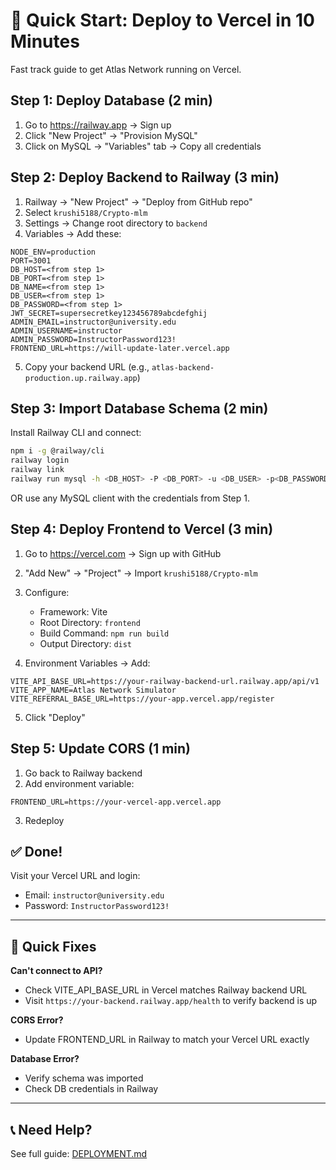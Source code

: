 # 🚀 Quick Start: Deploy to Vercel in 10 Minutes

Fast track guide to get Atlas Network running on Vercel.

## Step 1: Deploy Database (2 min)

1. Go to https://railway.app → Sign up
2. Click "New Project" → "Provision MySQL"
3. Click on MySQL → "Variables" tab → Copy all credentials

## Step 2: Deploy Backend to Railway (3 min)

1. Railway → "New Project" → "Deploy from GitHub repo"
2. Select `krushi5188/Crypto-mlm`
3. Settings → Change root directory to `backend`
4. Variables → Add these:

```
NODE_ENV=production
PORT=3001
DB_HOST=<from step 1>
DB_PORT=<from step 1>
DB_NAME=<from step 1>
DB_USER=<from step 1>
DB_PASSWORD=<from step 1>
JWT_SECRET=supersecretkey123456789abcdefghij
ADMIN_EMAIL=instructor@university.edu
ADMIN_USERNAME=instructor
ADMIN_PASSWORD=InstructorPassword123!
FRONTEND_URL=https://will-update-later.vercel.app
```

5. Copy your backend URL (e.g., `atlas-backend-production.up.railway.app`)

## Step 3: Import Database Schema (2 min)

Install Railway CLI and connect:
```bash
npm i -g @railway/cli
railway login
railway link
railway run mysql -h <DB_HOST> -P <DB_PORT> -u <DB_USER> -p<DB_PASSWORD> <DB_NAME> < backend/src/database/schema.sql
```

OR use any MySQL client with the credentials from Step 1.

## Step 4: Deploy Frontend to Vercel (3 min)

1. Go to https://vercel.com → Sign up with GitHub
2. "Add New" → "Project" → Import `krushi5188/Crypto-mlm`
3. Configure:
   - Framework: Vite
   - Root Directory: `frontend`
   - Build Command: `npm run build`
   - Output Directory: `dist`

4. Environment Variables → Add:
```
VITE_API_BASE_URL=https://your-railway-backend-url.railway.app/api/v1
VITE_APP_NAME=Atlas Network Simulator
VITE_REFERRAL_BASE_URL=https://your-app.vercel.app/register
```

5. Click "Deploy"

## Step 5: Update CORS (1 min)

1. Go back to Railway backend
2. Add environment variable:
```
FRONTEND_URL=https://your-vercel-app.vercel.app
```
3. Redeploy

## ✅ Done!

Visit your Vercel URL and login:
- Email: `instructor@university.edu`
- Password: `InstructorPassword123!`

---

## 🔧 Quick Fixes

**Can't connect to API?**
- Check VITE_API_BASE_URL in Vercel matches Railway backend URL
- Visit `https://your-backend.railway.app/health` to verify backend is up

**CORS Error?**
- Update FRONTEND_URL in Railway to match your Vercel URL exactly

**Database Error?**
- Verify schema was imported
- Check DB credentials in Railway

---

## 📞 Need Help?

See full guide: [DEPLOYMENT.md](./DEPLOYMENT.md)

